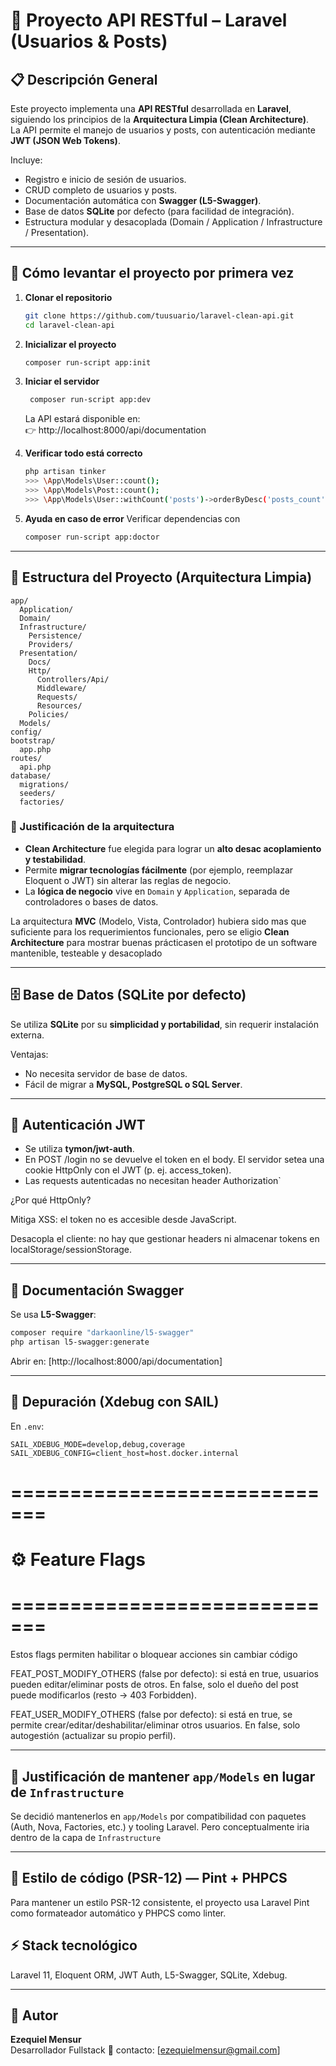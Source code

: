 # 🧱 Proyecto API RESTful – Laravel (Usuarios & Posts)

## 📋 Descripción General

Este proyecto implementa una **API RESTful** desarrollada en **Laravel**, siguiendo los principios de la **Arquitectura Limpia (Clean Architecture)**.  
La API permite el manejo de usuarios y posts, con autenticación mediante **JWT (JSON Web Tokens)**.

Incluye:
- Registro e inicio de sesión de usuarios.
- CRUD completo de usuarios y posts.
- Documentación automática con **Swagger (L5-Swagger)**.
- Base de datos **SQLite** por defecto (para facilidad de integración).
- Estructura modular y desacoplada (Domain / Application / Infrastructure / Presentation).

---

## 🚀 Cómo levantar el proyecto por primera vez

1. **Clonar el repositorio**
   ```bash
   git clone https://github.com/tuusuario/laravel-clean-api.git
   cd laravel-clean-api
   ```

2. **Inicializar el proyecto**
    ```bash
    composer run-script app:init
   ```

3. **Iniciar el servidor**
   ```bash
    composer run-script app:dev
   ```
   La API estará disponible en:  
   👉 http://localhost:8000/api/documentation

4. **Verificar todo está correcto**
   ```bash
   php artisan tinker
   >>> \App\Models\User::count();
   >>> \App\Models\Post::count();
   >>> \App\Models\User::withCount('posts')->orderByDesc('posts_count')->take(3)->get(['id','email']);
   ```
5. **Ayuda en caso de error**
    Verificar dependencias con
    ```bash
    composer run-script app:doctor
   ```

---

## 🧩 Estructura del Proyecto (Arquitectura Limpia)

```
app/
  Application/
  Domain/
  Infrastructure/
    Persistence/
    Providers/
  Presentation/
    Docs/
    Http/
      Controllers/Api/
      Middleware/
      Requests/
      Resources/
    Policies/
  Models/
config/
bootstrap/
  app.php
routes/
  api.php
database/
  migrations/
  seeders/
  factories/
```

### 🧠 Justificación de la arquitectura
- **Clean Architecture** fue elegida para lograr un **alto desac acoplamiento y testabilidad**.  
- Permite **migrar tecnologías fácilmente** (por ejemplo, reemplazar Eloquent o JWT) sin alterar las reglas de negocio.
- La **lógica de negocio** vive en `Domain` y `Application`, separada de controladores o bases de datos.

La arquitectura **MVC** (Modelo, Vista, Controlador) hubiera sido mas que suficiente para los requerimientos funcionales, pero 
se eligio **Clean Architecture** para mostrar buenas prácticasen el prototipo de un software mantenible, testeable y desacoplado

---

## 🗄️ Base de Datos (SQLite por defecto)

Se utiliza **SQLite** por su **simplicidad y portabilidad**, sin requerir instalación externa.

Ventajas:
- No necesita servidor de base de datos.
- Fácil de migrar a **MySQL, PostgreSQL o SQL Server**.

---

## 🔐 Autenticación JWT

- Se utiliza **tymon/jwt-auth**.  
- En POST /login no se devuelve el token en el body. El servidor setea una cookie HttpOnly con el JWT (p. ej. access_token).
- Las requests autenticadas no necesitan header Authorization`

¿Por qué HttpOnly?

Mitiga XSS: el token no es accesible desde JavaScript.

Desacopla el cliente: no hay que gestionar headers ni almacenar tokens en localStorage/sessionStorage.

---

## 📘 Documentación Swagger

Se usa **L5-Swagger**:
```bash
composer require "darkaonline/l5-swagger"
php artisan l5-swagger:generate
```
Abrir en: [http://localhost:8000/api/documentation]

---

## 🧪 Depuración (Xdebug con SAIL)

En `.env`:
```
SAIL_XDEBUG_MODE=develop,debug,coverage
SAIL_XDEBUG_CONFIG=client_host=host.docker.internal
```
# =============================
# ⚙️ Feature Flags
# =============================

Estos flags permiten habilitar o bloquear acciones  sin cambiar código 

FEAT_POST_MODIFY_OTHERS (false por defecto): si está en true, usuarios  pueden editar/eliminar posts de otros. En false, solo el dueño del post puede modificarlos (resto → 403 Forbidden).

FEAT_USER_MODIFY_OTHERS (false por defecto): si está en true, se permite crear/editar/deshabilitar/eliminar otros usuarios. En false, solo autogestión (actualizar su propio perfil).


---

## 🧾 Justificación de mantener `app/Models` en lugar de `Infrastructure`

Se decidió mantenerlos en `app/Models` por compatibilidad con paquetes (Auth, Nova, Factories, etc.) y tooling Laravel. Pero conceptualmente iria dentro de la capa de `Infrastructure`

---
## 🧹 Estilo de código (PSR-12) — Pint + PHPCS

Para mantener un estilo PSR-12 consistente, el proyecto usa Laravel Pint como formateador automático y PHPCS como linter.

## ⚡ Stack tecnológico

Laravel 11, Eloquent ORM, JWT Auth, L5-Swagger, SQLite, Xdebug.

---

## 👤 Autor

**Ezequiel Mensur**  
Desarrollador Fullstack 
📧 contacto: [ezequielmensur@gmail.com]
